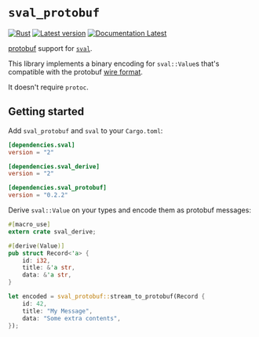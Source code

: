 # `sval_protobuf`

[![Rust](https://github.com/KodrAus/sval_protobuf/workflows/protobuf/badge.svg)](https://github.com/KodrAus/sval_protobuf/actions)
[![Latest version](https://img.shields.io/crates/v/sval_protobuf.svg)](https://crates.io/crates/sval_protobuf)
[![Documentation Latest](https://docs.rs/sval_protobuf/badge.svg)](https://docs.rs/sval_protobuf)

[protobuf](https://protobuf.dev/) support for [`sval`](https://docs.rs/sval/latest/sval/).

This library implements a binary encoding for `sval::Value`s that's compatible with the
protobuf [wire format](https://protobuf.dev/programming-guides/encoding/).

It doesn't require `protoc`.

## Getting started

Add `sval_protobuf` and `sval` to your `Cargo.toml`:

```toml
[dependencies.sval]
version = "2"

[dependencies.sval_derive]
version = "2"

[dependencies.sval_protobuf]
version = "0.2.2"
```

Derive `sval::Value` on your types and encode them as protobuf messages:

```rust
#[macro_use]
extern crate sval_derive;

#[derive(Value)]
pub struct Record<'a> {
    id: i32,
    title: &'a str,
    data: &'a str,
}

let encoded = sval_protobuf::stream_to_protobuf(Record {
    id: 42,
    title: "My Message",
    data: "Some extra contents",
});
```
